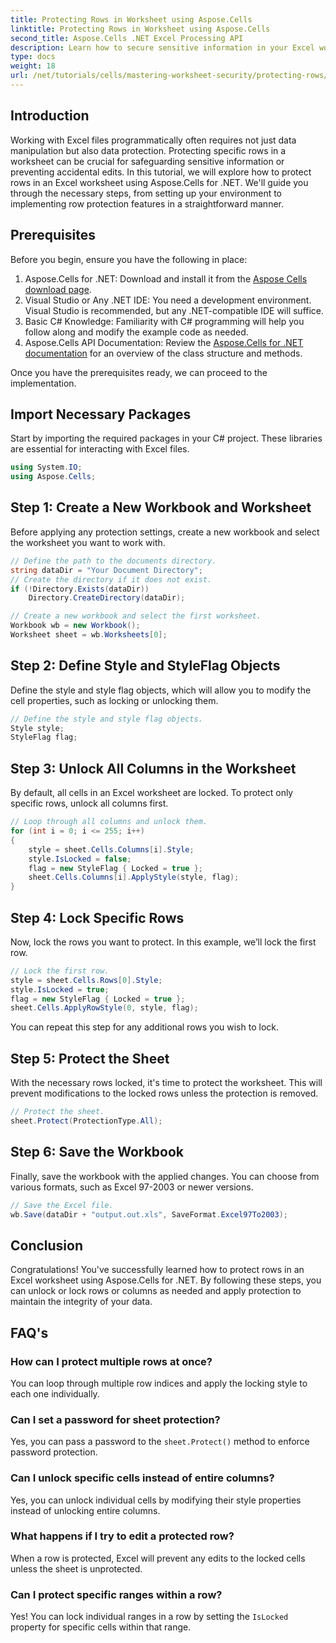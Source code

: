 ```yaml
---
title: Protecting Rows in Worksheet using Aspose.Cells
linktitle: Protecting Rows in Worksheet using Aspose.Cells
second_title: Aspose.Cells .NET Excel Processing API
description: Learn how to secure sensitive information in your Excel worksheets by protecting specific rows using Aspose.Cells for .NET. This comprehensive tutorial covers everything from setting up your environment.
type: docs
weight: 18
url: /net/tutorials/cells/mastering-worksheet-security/protecting-rows/
---
```

## Introduction

Working with Excel files programmatically often requires not just data manipulation but also data protection. Protecting specific rows in a worksheet can be crucial for safeguarding sensitive information or preventing accidental edits. In this tutorial, we will explore how to protect rows in an Excel worksheet using Aspose.Cells for .NET. We'll guide you through the necessary steps, from setting up your environment to implementing row protection features in a straightforward manner.

## Prerequisites
Before you begin, ensure you have the following in place:

1. Aspose.Cells for .NET: Download and install it from the [Aspose Cells download page](https://releases.aspose.com/cells/net/).
2. Visual Studio or Any .NET IDE: You need a development environment. Visual Studio is recommended, but any .NET-compatible IDE will suffice.
3. Basic C# Knowledge: Familiarity with C# programming will help you follow along and modify the example code as needed.
4. Aspose.Cells API Documentation: Review the [Aspose.Cells for .NET documentation](https://reference.aspose.com/cells/net/) for an overview of the class structure and methods.

Once you have the prerequisites ready, we can proceed to the implementation.

## Import Necessary Packages
Start by importing the required packages in your C# project. These libraries are essential for interacting with Excel files.

```csharp
using System.IO;
using Aspose.Cells;
```

## Step 1: Create a New Workbook and Worksheet
Before applying any protection settings, create a new workbook and select the worksheet you want to work with.

```csharp
// Define the path to the documents directory.
string dataDir = "Your Document Directory";
// Create the directory if it does not exist.
if (!Directory.Exists(dataDir))
    Directory.CreateDirectory(dataDir);

// Create a new workbook and select the first worksheet.
Workbook wb = new Workbook();
Worksheet sheet = wb.Worksheets[0];
```

## Step 2: Define Style and StyleFlag Objects
Define the style and style flag objects, which will allow you to modify the cell properties, such as locking or unlocking them.

```csharp
// Define the style and style flag objects.
Style style;
StyleFlag flag;
```

## Step 3: Unlock All Columns in the Worksheet
By default, all cells in an Excel worksheet are locked. To protect only specific rows, unlock all columns first.

```csharp
// Loop through all columns and unlock them.
for (int i = 0; i <= 255; i++)
{
    style = sheet.Cells.Columns[i].Style;
    style.IsLocked = false;
    flag = new StyleFlag { Locked = true };
    sheet.Cells.Columns[i].ApplyStyle(style, flag);
}
```

## Step 4: Lock Specific Rows
Now, lock the rows you want to protect. In this example, we’ll lock the first row.

```csharp
// Lock the first row.
style = sheet.Cells.Rows[0].Style;
style.IsLocked = true;
flag = new StyleFlag { Locked = true };
sheet.Cells.ApplyRowStyle(0, style, flag);
```

You can repeat this step for any additional rows you wish to lock.

## Step 5: Protect the Sheet
With the necessary rows locked, it's time to protect the worksheet. This will prevent modifications to the locked rows unless the protection is removed.

```csharp
// Protect the sheet.
sheet.Protect(ProtectionType.All);
```

## Step 6: Save the Workbook
Finally, save the workbook with the applied changes. You can choose from various formats, such as Excel 97-2003 or newer versions.

```csharp
// Save the Excel file.
wb.Save(dataDir + "output.out.xls", SaveFormat.Excel97To2003);
```

## Conclusion
Congratulations! You've successfully learned how to protect rows in an Excel worksheet using Aspose.Cells for .NET. By following these steps, you can unlock or lock rows or columns as needed and apply protection to maintain the integrity of your data.

## FAQ's
### How can I protect multiple rows at once?
You can loop through multiple row indices and apply the locking style to each one individually.

### Can I set a password for sheet protection?
Yes, you can pass a password to the `sheet.Protect()` method to enforce password protection.

### Can I unlock specific cells instead of entire columns?
Yes, you can unlock individual cells by modifying their style properties instead of unlocking entire columns.

### What happens if I try to edit a protected row?
When a row is protected, Excel will prevent any edits to the locked cells unless the sheet is unprotected.

### Can I protect specific ranges within a row?
Yes! You can lock individual ranges in a row by setting the `IsLocked` property for specific cells within that range.
